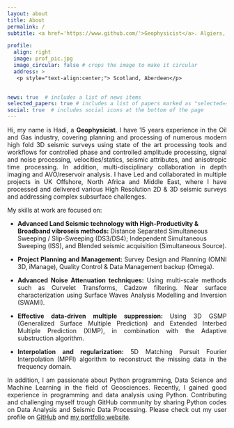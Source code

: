```yaml
---
layout: about
title: About
permalink: /
subtitle: <a href='https://www.github.com/'>Geophysicist</a>. Algiers, Algeria.

profile:
  align: right
  image: prof_pic.jpg
  image_circular: false # crops the image to make it circular
  address: >
   <p style="text-align:center;"> Scotland, Aberdeen</p>

  
news: true  # includes a list of news items
selected_papers: true # includes a list of papers marked as "selected={true}"
social: true  # includes social icons at the bottom of the page
---
```


<p align="justify"> 
  Hi, my name is Hadi, a <b>Geophysicist</b>. I have 15 years experience in the Oil and Gas industry, covering planning and processing of numerous modern high fold 3D seismic surveys using state of the art processing tools and workflows for 
  controlled phase and controlled amplitude processing, signal and noise processing, velocities/statics, seismic attributes, and anisotropic time processing. In addition, multi-disciplinary collaboration in depth imaging and AVO/reservoir 
  analysis. I have Led and collaborated in multiple projects in UK Offshore, North Africa and Middle East, where I have processed and delivered various High Resolution 2D & 3D seismic surveys and addressing complex subsurface challenges.
</p>

My skills at work are focused on:
  <br>
<p align="justify">
  <ul>
    <li> <b>Advanced Land Seismic technology with High-Productivity & Broadband vibroseis methods:</b> Distance Separated Simultaneous Sweeping / Slip-Sweeping (DS3/DS4); Independent Simultaneous Sweeping (ISS), and 
            Blended seismic acquisition (Simultaneous Source).
    </li>
</p> 
    <li> <b> <p align="justify"> Project Planning and Management: </b> Survey Design and Planning (OMNI 3D, iManage), Quality Control & Data Management backup (Omega).</p> </li>
    <li> <b> <p align="justify"> Advanced Noise Attenuation techniques: </b> Using multi-scale methods such as Curvelet Transforms, Cadzow filtering. Near surface characterization using Surface Waves Analysis Modelling and Inversion     
    (SWAMI).</p> </li>
    <li> <b> <p align="justify"> Effective data-driven multiple suppression: </b> Using 3D GSMP (Generalized Surface Multiple Prediction) and Extended Interbed Multiple Prediction (XIMP), in combination with the Adaptive substruction 
    algorithm.</p> </li>
    <li> <b> <p align="justify"> Interpolation and regularization: </b> 5D Matching Pursuit Fourier Interpolation (MPFI) algorithm to reconstruct the missing data in the frequency domain.</p> </li>
  </ul>

<p align="justify"> 
  In addition, I am passionate about Python programming, Data Science and Machine Learning in the field of Geosciences. Recently, I gained good experience in programming and data analysis using Python. Contributing and challenging myself 
  trough GitHub 
  community by sharing Python codes on Data Analysis and Seismic Data Processing. Please check out my user profile on <a href="https://github.com/hadi-tim">GitHub</a> and <a href="https://github.com/hadi-tim?tab=repositories">my portfolio 
  website</a>.
</p>


